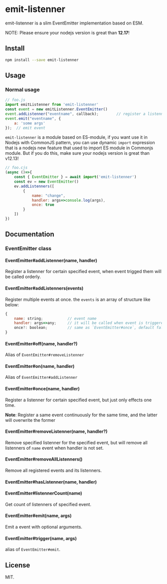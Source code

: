 # emit-listenner

emit-listenner is a slim EventEmitter implementation based on ESM.

NOTE: Please ensure your nodejs version is great than **12.17**!


## Install

```sh
npm install --save emit-listenner
```

## Usage

### Normal usage

```js
// foo.js
import emitListenner from 'emit-listenner'
const event = new emitListenner.EventEmitter()
event.addListenner("eventname", callback);        // register a listenner
event.emit("eventname", {
    a: 'some args'
});  // emit event
```
`emit-listenner` is a module based on ES-module, if you want use it in Nodejs with CommonJS pattern, you can use dynamic `import` expression that is a nodejs new feature that used to import ES module in Commonjs module. But if you do this, make sure your nodejs version is great than v12.13!
```js
// foo.cjs
(async ()=>{
    const { EventEmitter } = await import('emit-listenner')
    const ev = new EventEmitter()
    ev.addListenners([
        {
            name: "change",
            handler: args=>console.log(args),
            once: true
        }
    ])
})
``` 
## Documentation


### EventEmitter class

#### EventEmitter#addListenner(name, handler)

Register a listenner for certain specified event, when event trigged them will be called orderly.

#### EventEmitter#addListenners(events)

Register multiple events at once. the `events` is an array of structure like below:
```js
{
    name: string;           // event name
    handler: args=>any;     // it will be called when event is triggered
    once?: boolean;         // same as `EventEmitter#once`, default false
}
```

#### EventEmitter#off(name, handler?)

Alias of `EventEmitter#removeListenner`

#### EventEmitter#on(name, handler)

Alias of `EventEmitter#addListenner`

#### EventEmitter#once(name, handler)

Register a listenner for certain specified event, but just only effects one time.  

**Note**: Register a same event continuously for the same time, and the latter will overwrite the former

#### EventEmitter#removeListenner(name, handler?)

Remove specified listenner for the specified event, but will remove all listenners of `name` event when handler is not set.

#### EventEmitter#removeAllListenners()

Remove all registered events and its listenners.

#### EventEmitter#hasListenner(name, handler)



#### EventEmitter#listennerCount(name)

Get count of listenners of specified event.

#### EventEmitter#emit(name, args)

Emit a event with optional arguments.

#### EventEmitter#trigger(name, args)

alias of `EventEmitter#emit`.

## License

MIT.